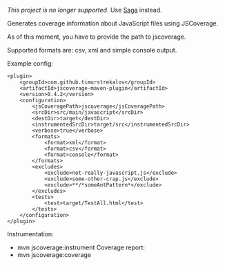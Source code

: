 *This project is no longer supported*. Use [Saga](https://github.com/timurstrekalov/saga) instead.

Generates coverage information about JavaScript files using JSCoverage.

As of this moment, you have to provide the path to jscoverage.

Supported formats are: csv, xml and simple console output.

Example config:

    <plugin>
        <groupId>com.github.timurstrekalov</groupId>
        <artifactId>jscoverage-maven-plugin</artifactId>
        <version>0.4.2</version>
        <configuration>
            <jsCoveragePath>jscoverage</jsCoveragePath>
            <srcDir>src/main/javascript</srcDir>
            <destDir>target</destDir>
            <instrumentedSrcDir>target/src</instrumentedSrcDir>
            <verbose>true</verbose>
            <formats>
                <format>xml</format>
                <format>csv</format>
                <format>console</format>
            </formats>
            <excludes>
                <exclude>not-really-javascript.js</exclude>
                <exclude>some-other-crap.js</exclude>
                <exclude>**/*someAntPattern*</exclude>
            </excludes>
            <tests>
                <test>target/TestAll.html</test>
            </tests>
        </configuration>
    </plugin>

Instrumentation:
+ mvn jscoverage:instrument
Coverage report:
+ mvn jscoverage:coverage
